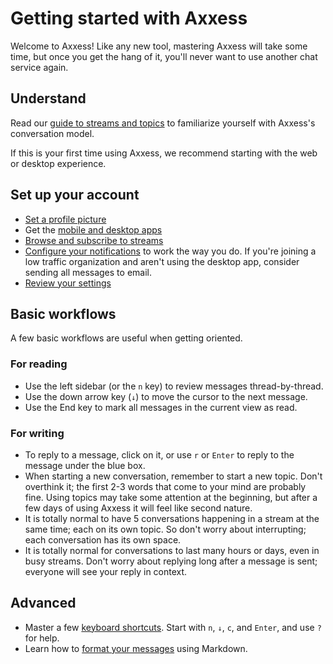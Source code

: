 # Getting started with Axxess

Welcome to Axxess! Like any new tool, mastering Axxess will take some time,
but once you get the hang of it, you'll never want to use another chat
service again.

## Understand

Read our [guide to streams and topics](/help/about-streams-and-topics) to familiarize
yourself with Axxess's conversation model.

If this is your first time using Axxess, we recommend starting with the web
or desktop experience.

## Set up your account

- [Set a profile picture](/help/change-your-profile-picture)
- Get the [mobile and desktop apps](https://axxess.one/apps/)
- [Browse and subscribe to streams](/help/browse-and-subscribe-to-streams)
- [Configure your notifications](/#settings/notifications) to work the way
  you do. If you're joining a low traffic organization and aren't using the
  desktop app, consider sending all messages to email.
- [Review your settings](/help/review-your-settings)

## Basic workflows

A few basic workflows are useful when getting oriented.

### For reading

- Use the left sidebar (or the `n` key) to review messages thread-by-thread.
- Use the down arrow key (`↓`) to move the cursor to the next message.
- Use the End key to mark all messages in the current view as read.

### For writing

- To reply to a message, click on it, or use `r` or `Enter` to reply to the
  message under the blue box.
- When starting a new conversation, remember to start a new topic. Don't
  overthink it; the first 2-3 words that come to your mind are probably
  fine. Using topics may take some attention at the beginning, but after a
  few days of using Axxess it will feel like second nature.
- It is totally normal to have 5 conversations happening in a stream at the
  same time; each on its own topic. So don't worry about interrupting; each
  conversation has its own space.
- It is totally normal for conversations to last many hours or days, even in
  busy streams. Don't worry about replying long after a message is sent;
  everyone will see your reply in context.

## Advanced

- Master a few [keyboard shortcuts](/help/keyboard-shortcuts). Start
  with `n`, `↓`, `c`, and `Enter`, and use `?` for help.
- Learn how to
  [format your messages](/help/format-your-message-using-markdown) using
  Markdown.
